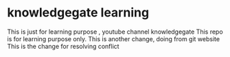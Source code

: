# knowledgegate learning
This is just for learning purpose , youtube channel knowledgegate
This repo is for learning purpose only.
This is another change, doing from git website
This is the change for resolving conflict
